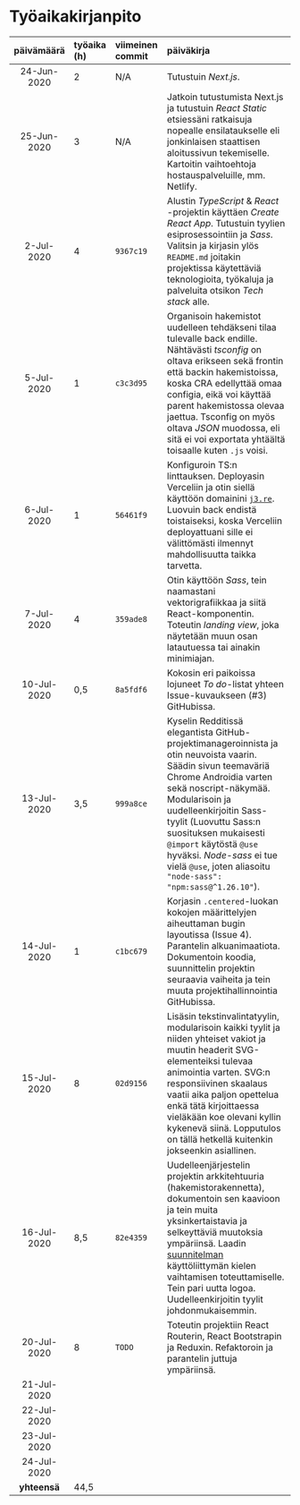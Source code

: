 # Työaikakirjanpito

| päivämäärä | työaika (h) | viimeinen commit | päiväkirja  |
| :----:|:-----| :-----| :-----|
| 24-Jun-2020 | 2 | N/A | Tutustuin *Next.js*. |
| 25-Jun-2020 | 3 | N/A | Jatkoin tutustumista Next.js ja tutustuin *React Static* etsiessäni ratkaisuja nopealle ensilataukselle eli jonkinlaisen staattisen aloitussivun tekemiselle. Kartoitin vaihtoehtoja hostauspalveluille, mm. Netlify. |
| 2-Jul-2020 | 4 | `9367c19` | Alustin *TypeScript* & *React* -projektin käyttäen *Create React App*. Tutustuin tyylien esiprosessointiin ja *Sass*. Valitsin ja kirjasin ylös `README.md` joitakin projektissa käytettäviä teknologioita, työkaluja ja palveluita otsikon *Tech stack* alle. |
| 5-Jul-2020 | 1 | `c3c3d95` | Organisoin hakemistot uudelleen tehdäkseni tilaa tulevalle back endille. Nähtävästi *tsconfig* on oltava erikseen sekä frontin että backin hakemistoissa, koska CRA edellyttää omaa configia, eikä voi käyttää parent hakemistossa olevaa jaettua. Tsconfig on myös oltava *JSON* muodossa, eli sitä ei voi exportata yhtäältä toisaalle kuten `.js` voisi. |
| 6-Jul-2020 | 1 | `56461f9` | Konfiguroin TS:n linttauksen. Deployasin Verceliin ja otin siellä käyttöön domainini [`j3.re`](https://j3.re/). Luovuin back endistä toistaiseksi, koska Verceliin deployattuani sille ei välittömästi ilmennyt mahdollisuutta taikka tarvetta. |
| 7-Jul-2020 | 4 | `359ade8` | Otin käyttöön *Sass*, tein naamastani vektorigrafiikkaa ja siitä React-komponentin. Toteutin *landing view*, joka näytetään muun osan latautuessa tai ainakin minimiajan. |
| 10-Jul-2020 | 0,5 | `8a5fdf6` | Kokosin eri paikoissa lojuneet *To do*-listat yhteen Issue-kuvaukseen (#3) GitHubissa. |
| 13-Jul-2020 | 3,5 | `999a8ce` | Kyselin Redditissä elegantista GitHub-projektimanageroinnista ja otin neuvoista vaarin. Säädin sivun teemaväriä Chrome Androidia varten sekä noscript-näkymää. Modularisoin ja uudelleenkirjoitin Sass-tyylit (Luovuttu Sass:n suosituksen mukaisesti `@import` käytöstä `@use` hyväksi. *Node-sass* ei tue vielä `@use`, joten aliasoitu `"node-sass": "npm:sass@^1.26.10"`). |
| 14-Jul-2020 | 1 | `c1bc679` | Korjasin `.centered`-luokan kokojen määrittelyjen aiheuttaman bugin layoutissa (Issue 4). Parantelin alkuanimaatiota. Dokumentoin koodia, suunnittelin projektin seuraavia vaiheita ja tein muuta projektihallinnointia GitHubissa. |
| 15-Jul-2020 | 8 | `02d9156` | Lisäsin tekstinvalintatyylin, modularisoin kaikki tyylit ja niiden yhteiset vakiot ja muutin headerit SVG-elementeiksi tulevaa animointia varten. SVG:n responsiivinen skaalaus vaatii aika paljon opettelua enkä tätä kirjoittaessa vieläkään koe olevani kyllin kykenevä siinä. Lopputulos on tällä hetkellä kuitenkin jokseenkin asiallinen. |
| 16-Jul-2020 | 8,5 | `82e4359` | Uudelleenjärjestelin projektin arkkitehtuuria (hakemistorakennetta), dokumentoin sen kaavioon ja tein muita yksinkertaistavia ja selkeyttäviä muutoksia ympäriinsä. Laadin [suunnitelman](https://stackoverflow.com/questions/62933283/code-review-ts-react-app-ui-language-state-implementation) käyttöliittymän kielen vaihtamisen toteuttamiselle. Tein pari uutta logoa. Uudelleenkirjoitin tyylit johdonmukaisemmin. |
| 20-Jul-2020 | 8 | `TODO` | Toteutin projektiin React Routerin, React Bootstrapin ja Reduxin. Refaktoroin ja parantelin juttuja ympäriinsä. |
| 21-Jul-2020 | | | |
| 22-Jul-2020 | | | |
| 23-Jul-2020 | | | |
| 24-Jul-2020 | | | |
| **yhteensä**   | 44,5 | | | 
